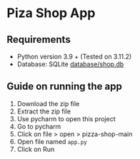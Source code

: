 # Piza Shop App

## Requirements

* Python version 3.9 + (Tested on 3.11.2)
* Database: SQLite [database/shop.db](database/shop.db)

## Guide on running the app

1. Download the zip file
2. Extract the zip file
3. Use pycharm to open this project
4. Go to pycharm
5. Click on file > open > pizza-shop-main
6. Open file named `app.py`
7. Click on Run

